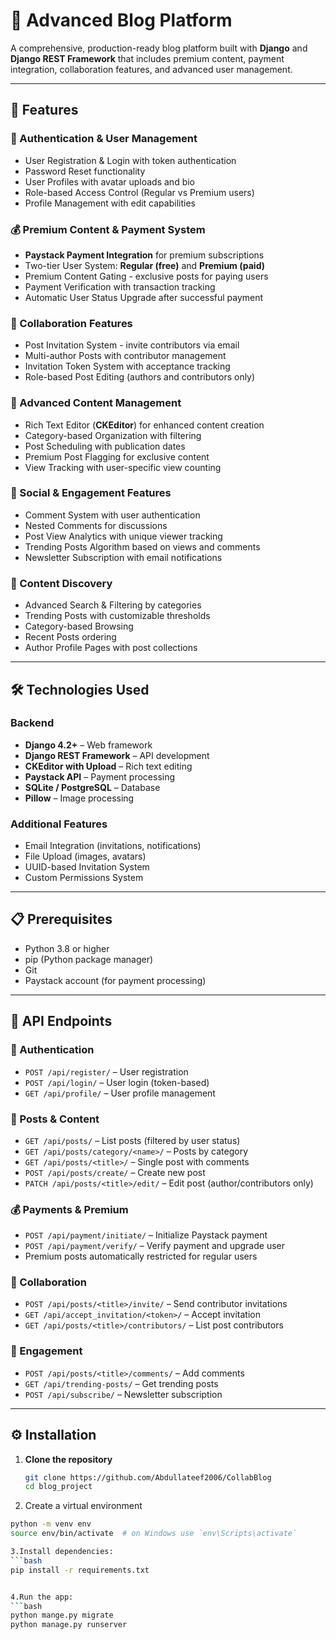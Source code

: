 # 📝 Advanced Blog Platform

A comprehensive, production-ready blog platform built with **Django** and **Django REST Framework** that includes premium content, payment integration, collaboration features, and advanced user management.

---

## 🚀 Features

### 🔐 Authentication & User Management
- User Registration & Login with token authentication  
- Password Reset functionality  
- User Profiles with avatar uploads and bio  
- Role-based Access Control (Regular vs Premium users)  
- Profile Management with edit capabilities  

### 💰 Premium Content & Payment System
- **Paystack Payment Integration** for premium subscriptions  
- Two-tier User System: **Regular (free)** and **Premium (paid)**  
- Premium Content Gating - exclusive posts for paying users  
- Payment Verification with transaction tracking  
- Automatic User Status Upgrade after successful payment  

### 👥 Collaboration Features
- Post Invitation System - invite contributors via email  
- Multi-author Posts with contributor management  
- Invitation Token System with acceptance tracking  
- Role-based Post Editing (authors and contributors only)  

### 📝 Advanced Content Management
- Rich Text Editor (**CKEditor**) for enhanced content creation  
- Category-based Organization with filtering  
- Post Scheduling with publication dates  
- Premium Post Flagging for exclusive content  
- View Tracking with user-specific view counting  

### 💬 Social & Engagement Features
- Comment System with user authentication  
- Nested Comments for discussions  
- Post View Analytics with unique viewer tracking  
- Trending Posts Algorithm based on views and comments  
- Newsletter Subscription with email notifications  

### 🎯 Content Discovery
- Advanced Search & Filtering by categories  
- Trending Posts with customizable thresholds  
- Category-based Browsing  
- Recent Posts ordering  
- Author Profile Pages with post collections  

---

## 🛠️ Technologies Used

### Backend
- **Django 4.2+** – Web framework  
- **Django REST Framework** – API development  
- **CKEditor with Upload** – Rich text editing  
- **Paystack API** – Payment processing  
- **SQLite / PostgreSQL** – Database  
- **Pillow** – Image processing  

### Additional Features
- Email Integration (invitations, notifications)  
- File Upload (images, avatars)  
- UUID-based Invitation System  
- Custom Permissions System  

---

## 📋 Prerequisites
- Python 3.8 or higher  
- pip (Python package manager)  
- Git  
- Paystack account (for payment processing)  

---

## 📡 API Endpoints

### 🔐 Authentication
- `POST /api/register/` – User registration  
- `POST /api/login/` – User login (token-based)  
- `GET /api/profile/` – User profile management  

### 📝 Posts & Content
- `GET /api/posts/` – List posts (filtered by user status)  
- `GET /api/posts/category/<name>/` – Posts by category  
- `GET /api/posts/<title>/` – Single post with comments  
- `POST /api/posts/create/` – Create new post  
- `PATCH /api/posts/<title>/edit/` – Edit post (author/contributors only)  

### 💰 Payments & Premium
- `POST /api/payment/initiate/` – Initialize Paystack payment  
- `POST /api/payment/verify/` – Verify payment and upgrade user  
- Premium posts automatically restricted for regular users  

### 👥 Collaboration
- `POST /api/posts/<title>/invite/` – Send contributor invitations  
- `GET /api/accept_invitation/<token>/` – Accept invitation  
- `GET /api/posts/<title>/contributors/` – List post contributors  

### 💬 Engagement
- `POST /api/posts/<title>/comments/` – Add comments  
- `GET /api/trending-posts/` – Get trending posts  
- `POST /api/subscribe/` – Newsletter subscription  

---

## ⚙️ Installation

1. **Clone the repository**  
   ```bash
   git clone https://github.com/Abdullateef2006/CollabBlog
   cd blog_project
2. Create a virtual environment
```bash
python -m venv env
source env/bin/activate  # on Windows use `env\Scripts\activate`

3.Install dependencies:
```bash
pip install -r requirements.txt


4.Run the app:
```bash
python mange.py migrate
python manage.py runserver
